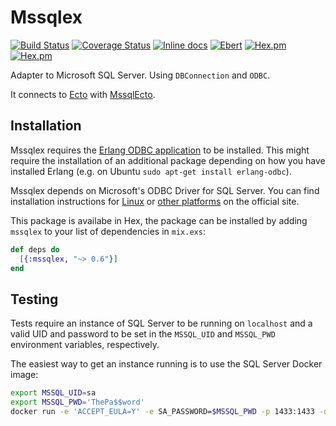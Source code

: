 # Mssqlex

[![Build Status](https://travis-ci.org/findmypast-oss/mssqlex.svg?branch=master)](https://travis-ci.org/findmypast-oss/mssqlex)
[![Coverage Status](https://coveralls.io/repos/github/findmypast-oss/mssqlex/badge.svg)](https://coveralls.io/github/findmypast-oss/mssqlex)
[![Inline docs](http://inch-ci.org/github/findmypast-oss/mssqlex.svg?branch=master)](http://inch-ci.org/github/findmypast-oss/mssqlex)
[![Ebert](https://ebertapp.io/github/findmypast-oss/mssqlex.svg)](https://ebertapp.io/github/findmypast-oss/mssqlex)
[![Hex.pm](https://img.shields.io/hexpm/v/mssqlex.svg)](https://hex.pm/packages/mssqlex)
[![Hex.pm](https://img.shields.io/hexpm/l/mssqlex.svg)](https://github.com/findmypast-oss/mssqlex/blob/master/LICENSE)

Adapter to Microsoft SQL Server. Using `DBConnection` and `ODBC`.

It connects to [Ecto](https://github.com/elixir-ecto/ecto) with [MssqlEcto](https://github.com/findmypast-oss/mssql_ecto).

## Installation

Mssqlex requires the [Erlang ODBC application](http://erlang.org/doc/man/odbc.html) to be installed.
This might require the installation of an additional package depending on how you have installed
Erlang (e.g. on Ubuntu `sudo apt-get install erlang-odbc`).

Mssqlex depends on Microsoft's ODBC Driver for SQL Server. You can find installation
instructions for [Linux](https://docs.microsoft.com/en-us/sql/connect/odbc/linux/installing-the-microsoft-odbc-driver-for-sql-server-on-linux)
or [other platforms](https://docs.microsoft.com/en-us/sql/connect/odbc/microsoft-odbc-driver-for-sql-server)
on the official site.

This package is availabe in Hex, the package can be installed
by adding `mssqlex` to your list of dependencies in `mix.exs`:

```elixir
def deps do
  [{:mssqlex, "~> 0.6"}]
end
```

## Testing

Tests require an instance of SQL Server to be running on `localhost` and a valid
UID and password to be set in the `MSSQL_UID` and `MSSQL_PWD` environment
variables, respectively.

The easiest way to get an instance running is to use the SQL Server Docker image:
```sh
export MSSQL_UID=sa
export MSSQL_PWD='ThePa$$word'
docker run -e 'ACCEPT_EULA=Y' -e SA_PASSWORD=$MSSQL_PWD -p 1433:1433 -d microsoft/mssql-server-linux
```
